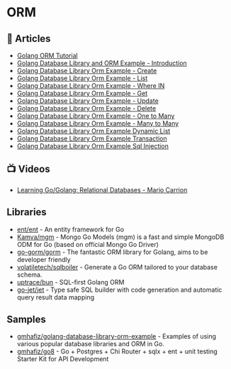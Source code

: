 # ORM

## 📕 Articles
- [Golang ORM Tutorial](https://tutorialedge.net/golang/golang-orm-tutorial/)
- [Golang Database Library and ORM Example - Introduction](https://www.gmhafiz.com/blog/golang-database-library-orm-example-intro/)
- [Golang Database Library Orm Example - Create](https://www.gmhafiz.com/blog/golang-database-library-orm-example-create/)
- [Golang Database Library Orm Example - List](https://www.gmhafiz.com/blog/golang-database-library-orm-example-list/)
- [Golang Database Library Orm Example - Where IN](https://www.gmhafiz.com/blog/golang-database-library-orm-example-where-in/)
- [Golang Database Library Orm Example - Get](https://www.gmhafiz.com/blog/golang-database-library-orm-example-get/)
- [Golang Database Library Orm Example - Update](https://www.gmhafiz.com/blog/golang-database-library-orm-example-update/)
- [Golang Database Library Orm Example - Delete](https://www.gmhafiz.com/blog/golang-database-library-orm-example-delete/)
- [Golang Database Library Orm Example - One to Many](https://www.gmhafiz.com/blog/golang-database-library-orm-example-one-to-many/)
- [Golang Database Library Orm Example - Many to Many](https://www.gmhafiz.com/blog/golang-database-library-orm-example-many-to-many/)
- [Golang Database Library Orm Example Dynamic List](https://www.gmhafiz.com/blog/golang-database-library-orm-example-dynamic-list)
- [Golang Database Library Orm Example Transaction](https://www.gmhafiz.com/blog/golang-database-library-orm-example-transaction/)
- [Golang Database Library Orm Example Sql Injection](https://www.gmhafiz.com/blog/golang-database-library-orm-example-sql-injection/)
## 📺 Videos
- [Learning Go/Golang: Relational Databases - Mario Carrion](https://www.youtube.com/playlist?list=PL7yAAGMOat_EgwoQTvNUflrYL_4qzdB7f)

## Libraries
- [ent/ent](https://github.com/ent/ent) - An entity framework for Go
- [Kamva/mgm](https://github.com/Kamva/mgm) - Mongo Go Models (mgm) is a fast and simple MongoDB ODM for Go (based on official Mongo Go Driver)
- [go-gorm/gorm](https://github.com/go-gorm/gorm) - The fantastic ORM library for Golang, aims to be developer friendly
- [volatiletech/sqlboiler](https://github.com/volatiletech/sqlboiler) - Generate a Go ORM tailored to your database schema.
- [uptrace/bun](https://github.com/uptrace/bun) - SQL-first Golang ORM
- [go-jet/jet](https://github.com/go-jet/jet) - Type safe SQL builder with code generation and automatic query result data mapping

## Samples
- [gmhafiz/golang-database-library-orm-example](https://github.com/gmhafiz/golang-database-library-orm-example) - Examples of using various popular database libraries and ORM in Go.
- [gmhafiz/go8](https://github.com/gmhafiz/go8) - Go + Postgres + Chi Router + sqlx + ent + unit testing Starter Kit for API Development